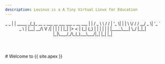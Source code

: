 ```yaml
---
description: Levinux is a A Tiny Virtual Linux for Education
---
```

<header>
 _               _                                       
| |    _____   _(_)_ __  _   ___  __  ___ ___  _ __ ___  
| |   / _ \ \ / / | '_ \| | | \ \/ / / __/ _ \| '_ ` _ \ 
| |__|  __/\ V /| | | | | |_| |>  < | (_| (_) | | | | | |
|_____\___| \_/ |_|_| |_|\__,_/_/\_(_)___\___/|_| |_| |_|
                                                         
</header>                                           
# Welcome to {{ site.apex }}

